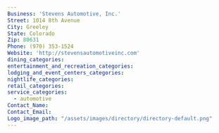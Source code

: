 ```yaml
---
Business: 'Stevens Automotive, Inc.'
Street: 1014 8th Avenue
City: Greeley
State: Colorado
Zip: 80631
Phone: (970) 353-1524
Website: 'http://stevensautomotiveinc.com'
dining_categories:
entertainment_and_recreation_categories:
lodging_and_event_centers_categories:
nightlife_categories:
retail_categories:
service_categories:
  - automotive
Contact_Name:
Contact_Email:
Logo_image_path: "/assets/images/directory/directory-default.png"
---
```



